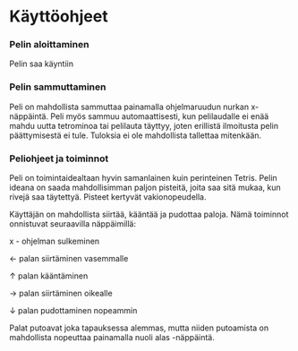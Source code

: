 # Käyttöohjeet

### Pelin aloittaminen
Pelin saa käyntiin 

### Pelin sammuttaminen
Peli on mahdollista sammuttaa painamalla ohjelmaruudun nurkan x-näppäintä. Peli myös sammuu automaattisesti, kun pelilaudalle ei enää mahdu uutta tetrominoa tai pelilauta täyttyy, joten erillistä ilmoitusta pelin päättymisestä ei tule. Tuloksia ei ole mahdollista tallettaa mitenkään.

### Peliohjeet ja toiminnot
Peli on toimintaidealtaan hyvin samanlainen kuin perinteinen Tetris. Pelin ideana on saada mahdollisimman paljon pisteitä, joita saa sitä mukaa, kun rivejä saa täytettyä. Pisteet kertyvät vakionopeudella.

Käyttäjän on mahdollista siirtää, kääntää ja pudottaa paloja. Nämä toiminnot onnistuvat seuraavilla näppäimillä:

x - ohjelman sulkeminen

← palan siirtäminen vasemmalle

↑ palan kääntäminen

→ palan siirtäminen oikealle

↓ palan pudottaminen nopeammin

Palat putoavat joka tapauksessa alemmas, mutta niiden putoamista on mahdollista nopeuttaa painamalla nuoli alas -näppäintä. 
